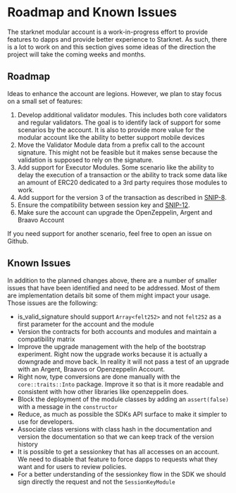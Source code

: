 # Roadmap and Known Issues

The starknet modular account is a work-in-progress effort to provide features
to dapps and provide better experience to Starknet. As such, there is a lot
to work on and this section gives some ideas of the direction the project will
take the coming weeks and months.

## Roadmap

Ideas to enhance the account are legions. However, we plan to stay focus on a
small set of features:

1. Develop additional validator modules. This includes both core validators and
   regular validators. The goal is to identify lack of support for some
   scenarios by the account. It is also to provide more value for the modular
   account like the ability to better support mobile devices
2. Move the Validator Module data from a prefix call to the account signature.
   This might not be feasible but it makes sense because the validation is
   supposed to rely on the signature.
3. Add support for Executor Modules. Some scenario like the ability to delay the
   execution of a transaction or the ability to track some data like an amount
   of ERC20 dedicated to a 3rd party requires those modules to work.
4. Add support for the version 3 of the transaction as described in
   [SNIP-8](https://github.com/starknet-io/SNIPs/blob/main/SNIPS/snip-8.md).
5. Ensure the compatibility between session key and
   [SNIP-12](https://github.com/starknet-io/SNIPs/blob/main/SNIPS/snip-12.md).
6. Make sure the account can upgrade the OpenZeppelin, Argent and Braavo Account

If you need support for another scenario, feel free to open an issue on Github.

## Known Issues

In addition to the planned changes above, there are a number of smaller issues
that have been identified and need to be addressed. Most of them are
implementation details bit some of them might impact your usage. Those issues
are the following:

- is_valid_signature should support `Array<felt252>` and not `felt252` as a
  first parameter for the account and the module
- Version the contracts for both accounts and modules and maintain a
  compatibility matrix
- Improve the upgrade management with the help of the bootstrap experiment.
  Right now the upgrade works because it is actually a downgrade and move back.
  In reality it will not pass a test of an upgrade with an Argent, Braavos or
  Openzeppelin Account.
- Right now, type conversions are done manually with the `core::traits::Into`
  package. Improve it so that is it more readable and consistent with how other
  libraries like openzeppelin does.
- Block the deployment of the module classes by adding an `assert(false)` with
  a message in the `constructor`
- Reduce, as much as possible the SDKs API surface to make it simpler to use
  for developers.
- Associate class versions with class hash in the documentation and version
  the documentation so that we can keep track of the version history
- It is possible to get a sessionkey that has all accesses on an account. We
  need to disable that feature to force dapps to requests what they want and
  for users to review policies.
- For a better understanding of the sessionkey flow in the SDK we should sign
  directly the request and not the `SessionKeyModule`
